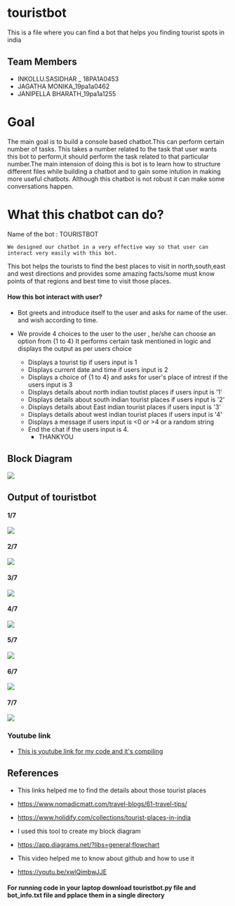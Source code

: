 # touristbot
This is a file where you can find a bot that helps you finding tourist spots in india

## Team Members
* INKOLLU.SASIDHAR _ 18PA1A0453
* JAGATHA MONIKA_19pa1a0462
* JANIPELLA BHARATH_19pa1a1255

# Goal
The main goal is to build a console based chatbot.This can perform certain number of tasks. This takes a number related to the task that user wants this bot to perform,it should perform the task related to that particular number.The main intension of doing this is bot is to learn how to structure different files while building a chatbot and to gain some intution in making more useful chatbots. Although this chatbot is not robust it can make some conversations happen.

# What this chatbot can do?
Name of the bot : TOURISTBOT
				
	We designed our chatbot in a very effective way so that user can interact very easily with this bot.
This bot helps the tourists to find the best places to visit in north,south,east and west directions
and provides some amazing facts/some must know points of that regions and best time to visit those places.

#### How this bot interact with user?

* Bot greets and introduce itself to the user and asks for name of the user.
    and wish according to time.

* We provide 4 choices to the user to the user , he/she can choose an option from {1 to 4}
   It performs certain task mentioned in logic and displays the output as per users choice

	 * Displays a tourist tip if users input is 1
	 * Displays current date and time if users input is 2
   * Displays a choice of {1 to 4} and asks for user's place of intrest if the users input is 3 
   * Displays details about north indian toutist places if users input is '1'
   * Displays details about south indian tourist places if users input is '2'
   * Displays details about East indian tourist places if users input is '3'
   * Displays details about west indian tourist places if users input is '4'
   * Displays a message if users input is <0 or >4 or a random string
   * End the chat if the users input is 4.
	 * THANKYOU

## Block Diagram

![](https://github.com/sasi-0453/touristbot/blob/main/touristbot.uml.jpg)

## Output of touristbot
#### 1/7
![](https://github.com/sasi-0453/touristbot/blob/main/image1.png)

#### 2/7
![](https://github.com/sasi-0453/touristbot/blob/main/image2.png)

#### 3/7
![](https://github.com/sasi-0453/touristbot/blob/main/image3.png)

#### 4/7
![](https://github.com/sasi-0453/touristbot/blob/main/image4.png)

#### 5/7
![](https://github.com/sasi-0453/touristbot/blob/main/image5.png)

#### 6/7
![](https://github.com/sasi-0453/touristbot/blob/main/image6.png)

#### 7/7
![](https://github.com/sasi-0453/touristbot/blob/main/image7.png)

### Youtube link

* [This is youtube link for my code and it's compiling](https://youtu.be/obiELRgy32g)

## References

* This links helped me to find the details about those tourist places 
* https://www.nomadicmatt.com/travel-blogs/61-travel-tips/

* https://www.holidify.com/collections/tourist-places-in-india

* I used this tool to create my block diagram
* https://app.diagrams.net/?libs=general;flowchart

* This video helped me to know about github and how to use it
* https://youtu.be/xwlQimbwJJE


#### For running code in your laptop download touristbot.py file and bot_info.txt file and pplace them in a single directory
